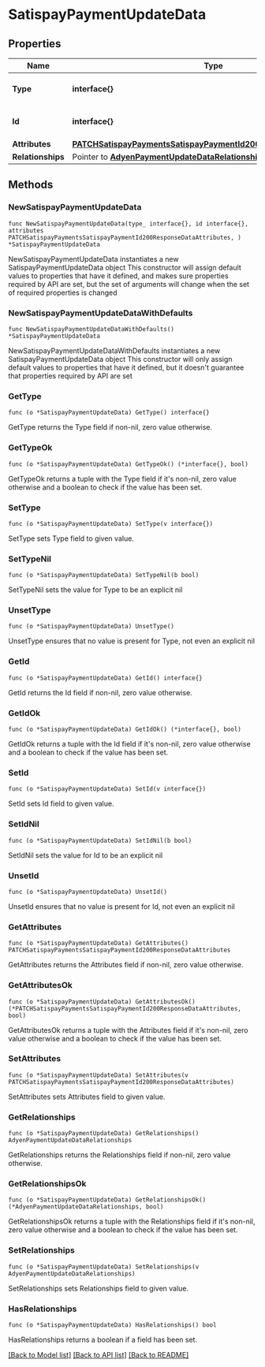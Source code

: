 # SatispayPaymentUpdateData

## Properties

Name | Type | Description | Notes
------------ | ------------- | ------------- | -------------
**Type** | **interface{}** | The resource&#39;s type | 
**Id** | **interface{}** | The resource&#39;s id | 
**Attributes** | [**PATCHSatispayPaymentsSatispayPaymentId200ResponseDataAttributes**](PATCHSatispayPaymentsSatispayPaymentId200ResponseDataAttributes.md) |  | 
**Relationships** | Pointer to [**AdyenPaymentUpdateDataRelationships**](AdyenPaymentUpdateDataRelationships.md) |  | [optional] 

## Methods

### NewSatispayPaymentUpdateData

`func NewSatispayPaymentUpdateData(type_ interface{}, id interface{}, attributes PATCHSatispayPaymentsSatispayPaymentId200ResponseDataAttributes, ) *SatispayPaymentUpdateData`

NewSatispayPaymentUpdateData instantiates a new SatispayPaymentUpdateData object
This constructor will assign default values to properties that have it defined,
and makes sure properties required by API are set, but the set of arguments
will change when the set of required properties is changed

### NewSatispayPaymentUpdateDataWithDefaults

`func NewSatispayPaymentUpdateDataWithDefaults() *SatispayPaymentUpdateData`

NewSatispayPaymentUpdateDataWithDefaults instantiates a new SatispayPaymentUpdateData object
This constructor will only assign default values to properties that have it defined,
but it doesn't guarantee that properties required by API are set

### GetType

`func (o *SatispayPaymentUpdateData) GetType() interface{}`

GetType returns the Type field if non-nil, zero value otherwise.

### GetTypeOk

`func (o *SatispayPaymentUpdateData) GetTypeOk() (*interface{}, bool)`

GetTypeOk returns a tuple with the Type field if it's non-nil, zero value otherwise
and a boolean to check if the value has been set.

### SetType

`func (o *SatispayPaymentUpdateData) SetType(v interface{})`

SetType sets Type field to given value.


### SetTypeNil

`func (o *SatispayPaymentUpdateData) SetTypeNil(b bool)`

 SetTypeNil sets the value for Type to be an explicit nil

### UnsetType
`func (o *SatispayPaymentUpdateData) UnsetType()`

UnsetType ensures that no value is present for Type, not even an explicit nil
### GetId

`func (o *SatispayPaymentUpdateData) GetId() interface{}`

GetId returns the Id field if non-nil, zero value otherwise.

### GetIdOk

`func (o *SatispayPaymentUpdateData) GetIdOk() (*interface{}, bool)`

GetIdOk returns a tuple with the Id field if it's non-nil, zero value otherwise
and a boolean to check if the value has been set.

### SetId

`func (o *SatispayPaymentUpdateData) SetId(v interface{})`

SetId sets Id field to given value.


### SetIdNil

`func (o *SatispayPaymentUpdateData) SetIdNil(b bool)`

 SetIdNil sets the value for Id to be an explicit nil

### UnsetId
`func (o *SatispayPaymentUpdateData) UnsetId()`

UnsetId ensures that no value is present for Id, not even an explicit nil
### GetAttributes

`func (o *SatispayPaymentUpdateData) GetAttributes() PATCHSatispayPaymentsSatispayPaymentId200ResponseDataAttributes`

GetAttributes returns the Attributes field if non-nil, zero value otherwise.

### GetAttributesOk

`func (o *SatispayPaymentUpdateData) GetAttributesOk() (*PATCHSatispayPaymentsSatispayPaymentId200ResponseDataAttributes, bool)`

GetAttributesOk returns a tuple with the Attributes field if it's non-nil, zero value otherwise
and a boolean to check if the value has been set.

### SetAttributes

`func (o *SatispayPaymentUpdateData) SetAttributes(v PATCHSatispayPaymentsSatispayPaymentId200ResponseDataAttributes)`

SetAttributes sets Attributes field to given value.


### GetRelationships

`func (o *SatispayPaymentUpdateData) GetRelationships() AdyenPaymentUpdateDataRelationships`

GetRelationships returns the Relationships field if non-nil, zero value otherwise.

### GetRelationshipsOk

`func (o *SatispayPaymentUpdateData) GetRelationshipsOk() (*AdyenPaymentUpdateDataRelationships, bool)`

GetRelationshipsOk returns a tuple with the Relationships field if it's non-nil, zero value otherwise
and a boolean to check if the value has been set.

### SetRelationships

`func (o *SatispayPaymentUpdateData) SetRelationships(v AdyenPaymentUpdateDataRelationships)`

SetRelationships sets Relationships field to given value.

### HasRelationships

`func (o *SatispayPaymentUpdateData) HasRelationships() bool`

HasRelationships returns a boolean if a field has been set.


[[Back to Model list]](../README.md#documentation-for-models) [[Back to API list]](../README.md#documentation-for-api-endpoints) [[Back to README]](../README.md)


